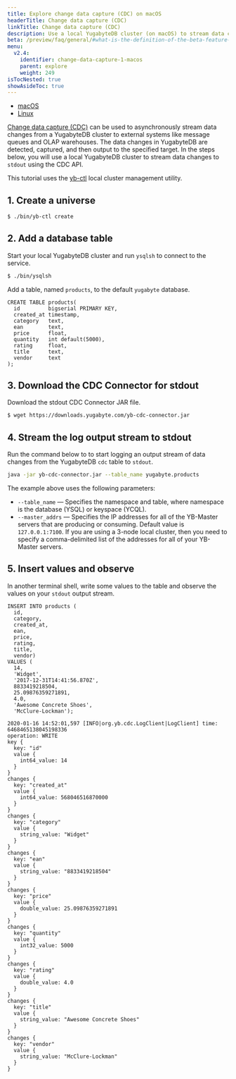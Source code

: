 ```yaml
---
title: Explore change data capture (CDC) on macOS
headerTitle: Change data capture (CDC)
linkTitle: Change data capture (CDC)
description: Use a local YugabyteDB cluster (on macOS) to stream data changes to stdout using the CDC API.
beta: /preview/faq/general/#what-is-the-definition-of-the-beta-feature-tag
menu:
  v2.4:
    identifier: change-data-capture-1-macos
    parent: explore
    weight: 249
isTocNested: true
showAsideToc: true
---
```


<ul class="nav nav-tabs-alt nav-tabs-yb">

  <li >
    <a href="/preview/explore/change-data-capture/macos" class="nav-link active">
      <i class="fab fa-apple" aria-hidden="true"></i>
      macOS
    </a>
  </li>

  <li >
    <a href="/preview/explore/change-data-capture/linux" class="nav-link">
      <i class="fab fa-linux" aria-hidden="true"></i>
      Linux
    </a>
  </li>

</ul>

[Change data capture (CDC)](../../../architecture/cdc-architecture) can be used to asynchronously stream data changes from a YugabyteDB cluster to external systems like message queues and OLAP warehouses. The data changes in YugabyteDB are detected, captured, and then output to the specified target.  In the steps below, you will use a local YugabyteDB cluster to stream data changes to `stdout` using the CDC API.

This tutorial uses the [yb-ctl](../../../admin/yb-ctl) local cluster management utility.

## 1. Create a universe

```sh
$ ./bin/yb-ctl create
```

## 2. Add a database table

Start your local YugabyteDB cluster and run `ysqlsh` to connect to the service.

```sh
$ ./bin/ysqlsh
```

Add a table, named `products`, to the default `yugabyte` database.

```plpgsql
CREATE TABLE products(
  id         bigserial PRIMARY KEY,
  created_at timestamp,
  category   text,
  ean        text,
  price      float,
  quantity   int default(5000),
  rating     float,
  title      text,
  vendor     text
);
```

## 3. Download the CDC Connector for stdout

Download the stdout CDC Connector JAR file.

```sh
$ wget https://downloads.yugabyte.com/yb-cdc-connector.jar
```

## 4. Stream the log output stream to stdout

Run the command below to to start logging an output stream of data changes from the YugabyteDB `cdc` table to `stdout`.

```sh
java -jar yb-cdc-connector.jar --table_name yugabyte.products
```

The example above uses the following parameters:

- `--table_name` — Specifies the namespace and table, where namespace is the database (YSQL) or keyspace (YCQL).
- `--master_addrs` — Specifies the IP addresses for all of the YB-Master servers that are producing or consuming. Default value is `127.0.0.1:7100`. If you are using a 3-node local cluster, then you need to specify a comma-delimited list of the addresses for all of your YB-Master servers.

## 5. Insert values and observe

In another terminal shell, write some values to the table and observe the values on your `stdout` output stream.

```plpgsql
INSERT INTO products (
  id,
  category,
  created_at,
  ean,
  price,
  rating,
  title,
  vendor)
VALUES (
  14,
  'Widget',
  '2017-12-31T14:41:56.870Z',
  8833419218504,
  25.09876359271891,
  4.0,
  'Awesome Concrete Shoes',
  'McClure-Lockman');
```

```
2020-01-16 14:52:01,597 [INFO|org.yb.cdc.LogClient|LogClient] time: 6468465138045198336
operation: WRITE
key {
  key: "id"
  value {
    int64_value: 14
  }
}
changes {
  key: "created_at"
  value {
    int64_value: 568046516870000
  }
}
changes {
  key: "category"
  value {
    string_value: "Widget"
  }
}
changes {
  key: "ean"
  value {
    string_value: "8833419218504"
  }
}
changes {
  key: "price"
  value {
    double_value: 25.09876359271891
  }
}
changes {
  key: "quantity"
  value {
    int32_value: 5000
  }
}
changes {
  key: "rating"
  value {
    double_value: 4.0
  }
}
changes {
  key: "title"
  value {
    string_value: "Awesome Concrete Shoes"
  }
}
changes {
  key: "vendor"
  value {
    string_value: "McClure-Lockman"
  }
}
```
